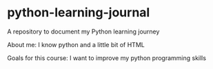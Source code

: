 # python-learning-journal
A repository to document my Python learning journey

About me:
I know python and a little bit of HTML

Goals for this course:
I want to improve my python programming skills
